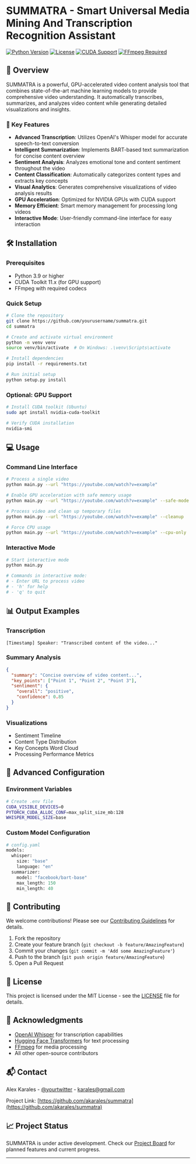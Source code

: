 # SUMMATRA - Smart Universal Media Mining And Transcription Recognition Assistant

[![Python Version](https://img.shields.io/badge/python-3.9%2B-blue.svg)](https://www.python.org/downloads/)
[![License](https://img.shields.io/badge/license-MIT-green.svg)](LICENSE)
[![CUDA Support](https://img.shields.io/badge/CUDA-11.x-green.svg)](https://developer.nvidia.com/cuda-toolkit)
[![FFmpeg Required](https://img.shields.io/badge/FFmpeg-required-red.svg)](https://ffmpeg.org/)

## 🎯 Overview

SUMMATRA is a powerful, GPU-accelerated video content analysis tool that combines state-of-the-art machine learning models to provide comprehensive video understanding. It automatically transcribes, summarizes, and analyzes video content while generating detailed visualizations and insights.

### 🚀 Key Features

- **Advanced Transcription**: Utilizes OpenAI's Whisper model for accurate speech-to-text conversion
- **Intelligent Summarization**: Implements BART-based text summarization for concise content overview
- **Sentiment Analysis**: Analyzes emotional tone and content sentiment throughout the video
- **Content Classification**: Automatically categorizes content types and extracts key concepts
- **Visual Analytics**: Generates comprehensive visualizations of video analysis results
- **GPU Acceleration**: Optimized for NVIDIA GPUs with CUDA support
- **Memory Efficient**: Smart memory management for processing long videos
- **Interactive Mode**: User-friendly command-line interface for easy interaction

## 🛠️ Installation

### Prerequisites

- Python 3.9 or higher
- CUDA Toolkit 11.x (for GPU support)
- FFmpeg with required codecs

### Quick Setup

```bash
# Clone the repository
git clone https://github.com/yourusername/summatra.git
cd summatra

# Create and activate virtual environment
python -m venv venv
source venv/bin/activate  # On Windows: .\venv\Scripts\activate

# Install dependencies
pip install -r requirements.txt

# Run initial setup
python setup.py install
```

### Optional: GPU Support

```bash
# Install CUDA toolkit (Ubuntu)
sudo apt install nvidia-cuda-toolkit

# Verify CUDA installation
nvidia-smi
```

## 💻 Usage

### Command Line Interface

```bash
# Process a single video
python main.py --url "https://youtube.com/watch?v=example"

# Enable GPU acceleration with safe memory usage
python main.py --url "https://youtube.com/watch?v=example" --safe-mode

# Process video and clean up temporary files
python main.py --url "https://youtube.com/watch?v=example" --cleanup

# Force CPU usage
python main.py --url "https://youtube.com/watch?v=example" --cpu-only
```

### Interactive Mode

```bash
# Start interactive mode
python main.py

# Commands in interactive mode:
# - Enter URL to process video
# - 'h' for help
# - 'q' to quit
```

## 📊 Output Examples

### Transcription

```plaintext
[Timestamp] Speaker: "Transcribed content of the video..."
```

### Summary Analysis

```json
{
  "summary": "Concise overview of video content...",
  "key_points": ["Point 1", "Point 2", "Point 3"],
  "sentiment": {
    "overall": "positive",
    "confidence": 0.85
  }
}
```

### Visualizations

- Sentiment Timeline
- Content Type Distribution
- Key Concepts Word Cloud
- Processing Performance Metrics

## 🔧 Advanced Configuration

### Environment Variables

```bash
# Create .env file
CUDA_VISIBLE_DEVICES=0
PYTORCH_CUDA_ALLOC_CONF=max_split_size_mb:128
WHISPER_MODEL_SIZE=base
```

### Custom Model Configuration

```python
# config.yaml
models:
  whisper:
    size: "base"
    language: "en"
  summarizer:
    model: "facebook/bart-base"
    max_length: 150
    min_length: 40
```

## 🤝 Contributing

We welcome contributions! Please see our [Contributing Guidelines](CONTRIBUTING.md) for details.

1. Fork the repository
2. Create your feature branch (`git checkout -b feature/AmazingFeature`)
3. Commit your changes (`git commit -m 'Add some AmazingFeature'`)
4. Push to the branch (`git push origin feature/AmazingFeature`)
5. Open a Pull Request

## 📝 License

This project is licensed under the MIT License - see the [LICENSE](LICENSE) file for details.

## 🙏 Acknowledgments

- [OpenAI Whisper](https://github.com/openai/whisper) for transcription capabilities
- [Hugging Face Transformers](https://github.com/huggingface/transformers) for text processing
- [FFmpeg](https://ffmpeg.org/) for media processing
- All other open-source contributors

## 📬 Contact

Alex Karales - [@yourtwitter](https://x.com/alex_karales) - karales@gmail.com

Project Link: [https://github.com/akarales/summatra](https://github.com/akarales/summatra)

## 📈 Project Status

SUMMATRA is under active development. Check our [Project Board](https://github.com/akarales/summatra/projects) for planned features and current progress.

---
